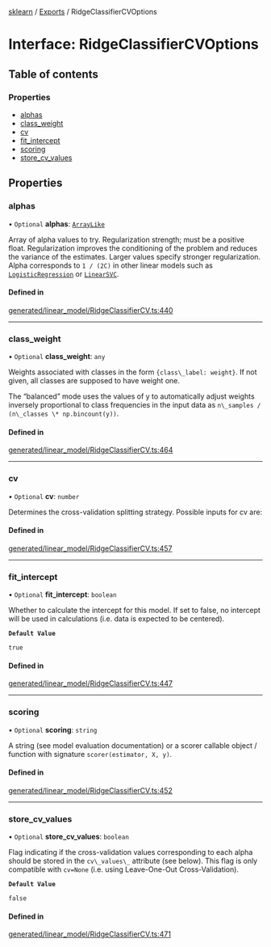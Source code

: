 [sklearn](../readme.md) / [Exports](../modules.md) / RidgeClassifierCVOptions

# Interface: RidgeClassifierCVOptions

## Table of contents

### Properties

- [alphas](RidgeClassifierCVOptions.md#alphas)
- [class\_weight](RidgeClassifierCVOptions.md#class_weight)
- [cv](RidgeClassifierCVOptions.md#cv)
- [fit\_intercept](RidgeClassifierCVOptions.md#fit_intercept)
- [scoring](RidgeClassifierCVOptions.md#scoring)
- [store\_cv\_values](RidgeClassifierCVOptions.md#store_cv_values)

## Properties

### alphas

• `Optional` **alphas**: [`ArrayLike`](../modules.md#arraylike)

Array of alpha values to try. Regularization strength; must be a positive float. Regularization improves the conditioning of the problem and reduces the variance of the estimates. Larger values specify stronger regularization. Alpha corresponds to `1 / (2C)` in other linear models such as [`LogisticRegression`](sklearn.linear_model.LogisticRegression.html#sklearn.linear_model.LogisticRegression "sklearn.linear_model.LogisticRegression") or [`LinearSVC`](sklearn.svm.LinearSVC.html#sklearn.svm.LinearSVC "sklearn.svm.LinearSVC").

#### Defined in

[generated/linear_model/RidgeClassifierCV.ts:440](https://github.com/transitive-bullshit/scikit-learn-ts/blob/367336a/packages/sklearn/src/generated/linear_model/RidgeClassifierCV.ts#L440)

___

### class\_weight

• `Optional` **class\_weight**: `any`

Weights associated with classes in the form `{class\_label: weight}`. If not given, all classes are supposed to have weight one.

The “balanced” mode uses the values of y to automatically adjust weights inversely proportional to class frequencies in the input data as `n\_samples / (n\_classes \* np.bincount(y))`.

#### Defined in

[generated/linear_model/RidgeClassifierCV.ts:464](https://github.com/transitive-bullshit/scikit-learn-ts/blob/367336a/packages/sklearn/src/generated/linear_model/RidgeClassifierCV.ts#L464)

___

### cv

• `Optional` **cv**: `number`

Determines the cross-validation splitting strategy. Possible inputs for cv are:

#### Defined in

[generated/linear_model/RidgeClassifierCV.ts:457](https://github.com/transitive-bullshit/scikit-learn-ts/blob/367336a/packages/sklearn/src/generated/linear_model/RidgeClassifierCV.ts#L457)

___

### fit\_intercept

• `Optional` **fit\_intercept**: `boolean`

Whether to calculate the intercept for this model. If set to false, no intercept will be used in calculations (i.e. data is expected to be centered).

**`Default Value`**

`true`

#### Defined in

[generated/linear_model/RidgeClassifierCV.ts:447](https://github.com/transitive-bullshit/scikit-learn-ts/blob/367336a/packages/sklearn/src/generated/linear_model/RidgeClassifierCV.ts#L447)

___

### scoring

• `Optional` **scoring**: `string`

A string (see model evaluation documentation) or a scorer callable object / function with signature `scorer(estimator, X, y)`.

#### Defined in

[generated/linear_model/RidgeClassifierCV.ts:452](https://github.com/transitive-bullshit/scikit-learn-ts/blob/367336a/packages/sklearn/src/generated/linear_model/RidgeClassifierCV.ts#L452)

___

### store\_cv\_values

• `Optional` **store\_cv\_values**: `boolean`

Flag indicating if the cross-validation values corresponding to each alpha should be stored in the `cv\_values\_` attribute (see below). This flag is only compatible with `cv=None` (i.e. using Leave-One-Out Cross-Validation).

**`Default Value`**

`false`

#### Defined in

[generated/linear_model/RidgeClassifierCV.ts:471](https://github.com/transitive-bullshit/scikit-learn-ts/blob/367336a/packages/sklearn/src/generated/linear_model/RidgeClassifierCV.ts#L471)
